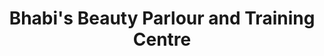---
title: "Bhabi's Beauty Parlour and Training Centre"
url: /karachi/bhabis-beauty-parlour-and-training-centre/
shop: Kosmetik
---